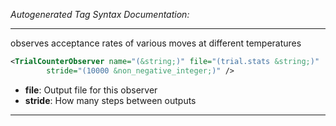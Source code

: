 _Autogenerated Tag Syntax Documentation:_

---
observes acceptance rates of various moves at different temperatures

```xml
<TrialCounterObserver name="(&string;)" file="(trial.stats &string;)"
        stride="(10000 &non_negative_integer;)" />
```

-   **file**: Output file for this observer
-   **stride**: How many steps between outputs

---
